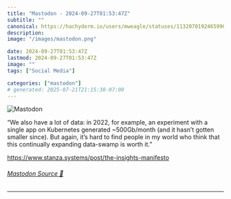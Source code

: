 ```yaml
---
title: "Mastodon - 2024-09-27T01:53:47Z"
subtitle: ""
canonical: https://hachyderm.io/users/mweagle/statuses/113207019246599030
description:
image: "/images/mastodon.png"

date: 2024-09-27T01:53:47Z
lastmod: 2024-09-27T01:53:47Z
image: ""
tags: ["Social Media"]

categories: ["mastodon"]
# generated: 2025-07-21T21:15:38-07:00
---
```

![Mastodon](/images/mastodon.png)

<p>“We also have a lot of data: in 2022, for example, an experiment with a single app on Kubernetes generated ~500Gb/month (and it hasn’t gotten smaller since). But again, it’s hard to find people in my world who think that this continually expanding data-swamp is worth it.”</p><p><a href="https://www.stanza.systems/post/the-insights-manifesto" target="_blank" rel="nofollow noopener noreferrer" translate="no"><span class="invisible">https://www.</span><span class="ellipsis">stanza.systems/post/the-insigh</span><span class="invisible">ts-manifesto</span></a></p>


###### [Mastodon Source 🐘](https://hachyderm.io/@mweagle/113207019246599030)

___
